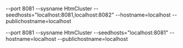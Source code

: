 ﻿
--port  8081  --sysname HtmCluster --seedhosts="localhost:8081,localhost:8082" --hostname=localhost --publichostname=localhost

--port  8081  --sysname HtmCluster --seedhosts="localhost:8081" --hostname=localhost --publichostname=localhost

